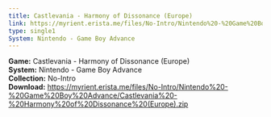 ```yaml
---
title: Castlevania - Harmony of Dissonance (Europe)
link: https://myrient.erista.me/files/No-Intro/Nintendo%20-%20Game%20Boy%20Advance/Castlevania%20-%20Harmony%20of%20Dissonance%20(Europe).zip
type: single1
System: Nintendo - Game Boy Advance
---
```

<b>Game:</b> Castlevania - Harmony of Dissonance (Europe)<br>
<b>System:</b> Nintendo - Game Boy Advance<br>
<b>Collection:</b> No-Intro<br>
<b>Download:</b> https://myrient.erista.me/files/No-Intro/Nintendo%20-%20Game%20Boy%20Advance/Castlevania%20-%20Harmony%20of%20Dissonance%20(Europe).zip